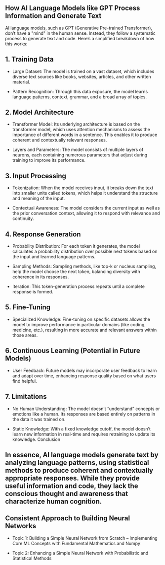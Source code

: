 ## How AI Language Models like GPT Process Information and Generate Text
AI language models, such as GPT (Generative Pre-trained Transformer), don’t have a "mind" in the human sense. Instead, they follow a systematic process to generate text and code. Here’s a simplified breakdown of how this works:

## 1. Training Data

- Large Dataset: The model is trained on a vast dataset, which includes diverse text sources like books, websites, articles, and other written material.
 
- Pattern Recognition: Through this data exposure, the model learns language patterns, context, grammar, and a broad array of topics.

## 2. Model Architecture

- Transformer Model: Its underlying architecture is based on the transformer model, which uses attention mechanisms to assess the importance of different words in a sentence. This enables it to produce coherent and contextually relevant responses.
  
- Layers and Parameters: The model consists of multiple layers of neurons, each containing numerous parameters that adjust during training to improve its performance.
  
## 3. Input Processing

- Tokenization: When the model receives input, it breaks down the text into smaller units called tokens, which helps it understand the structure and meaning of the input.
  
- Contextual Awareness: The model considers the current input as well as the prior conversation context, allowing it to respond with relevance and continuity.
  
## 4. Response Generation

- Probability Distribution: For each token it generates, the model calculates a probability distribution over possible next tokens based on the input and learned language patterns.

- Sampling Methods: Sampling methods, like top-k or nucleus sampling, help the model choose the next token, balancing diversity with coherence in its responses.
 
- Iteration: This token-generation process repeats until a complete response is formed.
  
## 5. Fine-Tuning

- Specialized Knowledge: Fine-tuning on specific datasets allows the model to improve performance in particular domains (like coding, medicine, etc.), resulting in more accurate and relevant answers within those areas.
  
## 6. Continuous Learning (Potential in Future Models)

- User Feedback: Future models may incorporate user feedback to learn and adapt over time, enhancing response quality based on what users find helpful.
  
## 7. Limitations

- No Human Understanding: The model doesn’t “understand” concepts or emotions like a human. Its responses are based entirely on patterns in the data it was trained on.
  
- Static Knowledge: With a fixed knowledge cutoff, the model doesn’t learn new information in real-time and requires retraining to update its knowledge.
Conclusion

##  In essence, AI language models generate text by analyzing language patterns, using statistical methods to produce coherent and contextually appropriate responses. While they provide useful information and code, they lack the conscious thought and awareness that characterize human cognition.

## Consistent Approach to Building Neural Networks
- Topic 1: Building a Simple Neural Network from Scratch – Implementing Core ML Concepts with Fundamental Mathematics and Numpy
 
- Topic 2: Enhancing a Simple Neural Network with Probabilistic and Statistical Methods
 
